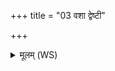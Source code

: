 +++
title = "03 वशा द्वेष्टी"

+++
<details><summary>मूलम् (WS)</summary>

वशा द्वेष्टी सिनीवाली वशोषा निर्ऋतिर्वशा ।  
वशायां मृत्युमविशदा मृत्युमविशद्वशा ॥ ३ ॥ (वशायां मन्युर् अविशत् तं मन्युम् अविशद् वशा - पाठभेदः(१३.५.२२)  
अग्निर्वागुदकं चक्षुर्मनो वातो वशी वशा।  
तन्वं को अस्यास्तां वेद ययोदक्रामदेकया ॥ ४ ॥
</details>
